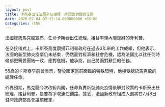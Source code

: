 ```yaml
---
layout: post
title: 卡斯泰出任法國新任總理　承認面對艱巨任務
date: 2020-07-04 02:32:14.000000000 +08:00
categories: rthk
---
```


法國總統馬克龍宣布，任命卡斯泰出任總理，接替率領內閣總辭的菲利普。

在交接儀式上，卡斯泰高度讚揚菲利普政府在過去3年來的工作成績，但他表示，法國的新型肺炎疫情仍未结束，仍然面對經濟和社會危機，認為法國比以往任何時候都更需要團結一致，應對危機，他承認，自己將面對艱巨的任務。

55歲的卡斯泰早前曾表示，鑒於國家當前面臨的特殊環境，他接受總統馬克龍的總理任命。

外界預期，馬克龍今次改組內閣，任命負責新型肺炎疫情後解封政策的卡斯泰出任總理，接替利普，是要為爭取連任鋪路。據悉，法國新政府組成人選將在7月8日召開政府部長會議前確定。
